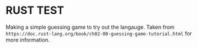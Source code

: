 # RUST TEST

Making a simple guessing game to try out the langauge. Taken from `https://doc.rust-lang.org/book/ch02-00-guessing-game-tutorial.html` for more information.
